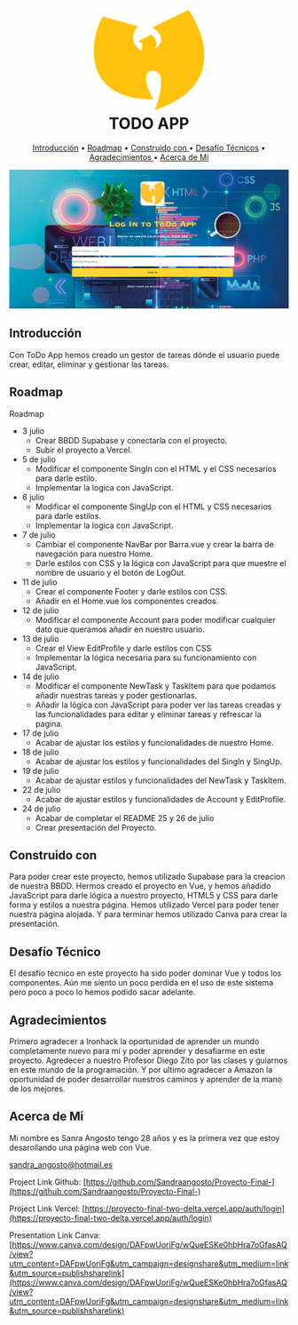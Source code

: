 
<h1 align="center">
  <br>
  <a href="https://proyecto-final-two-delta.vercel.app/auth/login"><img src="./src/Imagenes/logo.png" alt="TO-DO-APP" width="200"></a>
  <br>
  TODO APP
  <br>
</h1>

<!--<h4 align="center">A minimal Markdown Editor desktop app built on top of <a href="http://electron.atom.io" target="_blank">Electron</a>.</h4>

<p align="center">
  <a href="https://badge.fury.io/js/electron-markdownify">
    <img src="https://badge.fury.io/js/electron-markdownify.svg"
         alt="Gitter">
  </a>
  <a href="https://gitter.im/amitmerchant1990/electron-markdownify"><img src="https://badges.gitter.im/amitmerchant1990/electron-markdownify.svg"></a>
  <a href="https://saythanks.io/to/bullredeyes@gmail.com">
      <img src="https://img.shields.io/badge/SayThanks.io-%E2%98%BC-1EAEDB.svg">
  </a>
  <a href="https://www.paypal.me/AmitMerchant">
    <img src="https://img.shields.io/badge/$-donate-ff69b4.svg?maxAge=2592000&amp;style=flat">
  </a>
</p>-->

<p align="center">
  <a href="#Introduccion">Introducción</a> •
  <a href="#Roadmap">Roadmap</a> • 
  <a href="#Construido-con">Construido con </a> •
  <a href="#Desafio-tecnico">Desafío Técnicos</a> •
  <a href="#Agradecimientos">Agradecimientos </a> •
  <a href="#Acerca-de-mi">Acerca de Mi</a>
</p>

<img src="./src/Imagenes/captura.png" alt="screenshot" width="800">

## Introducción

Con ToDo App hemos creado un gestor de tareas dónde el usuario puede crear, editar, eliminar y gestionar las tareas.

<!--## How To Use

To clone and run this application, you'll need [Git](https://git-scm.com) and [Node.js](https://nodejs.org/en/download/) (which comes with [npm](http://npmjs.com)) installed on your computer. From your command line:

```bash
# Clone this repository
$ git clone https://github.com/amitmerchant1990/electron-markdownify

# Go into the repository
$ cd electron-markdownify

# Install dependencies
$ npm install

# Run the app
$ npm start
```

> **Note**
> If you're using Linux Bash for Windows, [see this guide](https://www.howtogeek.com/261575/how-to-run-graphical-linux-desktop-applications-from-windows-10s-bash-shell/) or use `node` from the command prompt.



## Download

You can [download](https://github.com/amitmerchant1990/electron-markdownify/releases/tag/v1.2.0) the latest installable version of Markdownify for Windows, macOS and Linux.

## Emailware

Markdownify is an [emailware](https://en.wiktionary.org/wiki/emailware). Meaning, if you liked using this app or it has helped you in any way, I'd like you send me an email at <bullredeyes@gmail.com> about anything you'd want to say about this software. I'd really appreciate it!
-->

## Roadmap


Roadmap

- 3 julio
    - Crear BBDD Supabase y conectarla con el proyecto.
    - Subir el proyecto a Vercel.
- 5 de julio
    - Modificar el componente SingIn con el HTML y el CSS necesarios para darle estilo.
    - Implementar la logica con JavaScript.
- 6 julio
    - Modificar el componente SingUp con el HTML y CSS necesarios para darle estilos. 
    - Implementar la logica con JavaScript. 
- 7 de julio
    - Cambiar el componente NavBar por Barra.vue y crear la barra de navegación para nuestro Home.
    - Darle estilos con CSS y la lógica con JavaScript para que muestre el nombre de usuario y el botón de LogOut.
- 11 de julio
    - Crear el componente Footer y darle estilos con CSS.
    - Añadir en el Home.vue los componentes creados.
- 12 de julio
    - Modificar el componente Account para poder modificar cualquier dato que queramos añadir en nuestro usuario. 
- 13 de julio
    - Crear el View EditProfile y darle estilos con CSS
    - Implementar la lógica necesaria para su funcionamiento con JavaScript.
- 14 de julio
    - Modificar el componente NewTask  y TaskItem para que podamos añadir nuestras tareas y poder gestionarlas.
    - Añadir la lógica con JavaScript para poder ver las tareas creadas y las funcionalidades para editar y eliminar tareas y refrescar la pagina. 
- 17 de julio
    - Acabar de ajustar los estilos y funcionalidades de nuestro Home. 
- 18 de julio
    - Acabar de ajustar los estilos y funcionalidades del SingIn y SingUp.
- 19 de julio
    - Acabar de ajustar estilos y funcionalidades del NewTask y TaskItem.
- 22 de julio
    - Acabar de ajustar estilos y funcionalidades de Account y EditProfile.
-   24 de julio
    - Acabar de completar el README
25 y 26 de julio
    - Crear presentación del Proyecto.

	

## Construido con 

Para poder crear este proyecto, hemos utilizado Supabase para la creacion de nuestra BBDD.
Hermos creado el proyecto en Vue, y hemos añadido JavaScript para darle lógica a nuestro proyecto, HTML5 y CSS para darle forma y estilos a nuestra página. 
Hemos utilizado Vercel para poder tener nuestra página alojada.
Y para terminar hemos utilizado Canva para crear la presentación. 

## Desafío Técnico

El desafío técnico en este proyecto ha sido poder dominar Vue y todos los componentes. Aún me siento un poco perdida en el uso de este sistema pero poco a poco lo hemos podido sacar adelante.




## Agradecimientos

Primero agradecer a Ironhack la oportunidad de aprender un mundo completamente nuevo para mí y poder aprender y desafiarme en este proyecto.
Agredecer a nuestro Profesor Diego Zito por las clases y guiarnos en este mundo de la programación.
Y por ultimo agradecer a Amazon la oportunidad de poder desarrollar nuestros caminos y aprender de la mano de los mejores.

## Acerca de Mi

Mi nombre es Sanra Angosto tengo 28 años y es la primera vez que estoy desarollando una página web con Vue. 

sandra_angosto@hotmail.es

Project Link Github: [https://github.com/Sandraangosto/Proyecto-Final-](https://github.com/Sandraangosto/Proyecto-Final-)

Project Link Vercel: [https://proyecto-final-two-delta.vercel.app/auth/login](https://proyecto-final-two-delta.vercel.app/auth/login)

Presentation Link Canva: [https://www.canva.com/design/DAFpwUoriFg/wQueESKe0hbHra7oGfasAQ/view?utm_content=DAFpwUoriFg&utm_campaign=designshare&utm_medium=link&utm_source=publishsharelink](https://www.canva.com/design/DAFpwUoriFg/wQueESKe0hbHra7oGfasAQ/view?utm_content=DAFpwUoriFg&utm_campaign=designshare&utm_medium=link&utm_source=publishsharelink)


<!--https://readme.so/
https://www.readme-templates.com/

## Supabase

Imagina que Supabase es como una caja de herramientas mágica para construir sitios web y aplicaciones. Proporciona muchas herramientas listas para usar que facilitan a los desarrolladores crear experiencias en línea poderosas e interactivas.

### Que es Supabase ?

Supabase es una plataforma que te ayuda a crear aplicaciones web y móviles. Es como un conjunto de herramientas y servicios que los desarrolladores utilizan para crear sitios web y aplicaciones más fácilmente. Proporciona una base de datos (donde puedes almacenar información), autenticación (para gestionar usuarios y contraseñas) y almacenamiento de archivos (para guardar y compartir fotos, videos y otros archivos).

### Por que lo usamos ?

Usamos Supabase porque nos facilita la vida como desarrolladores. Nos ahorra tiempo y esfuerzo al proporcionarnos herramientas poderosas y listas para usar. Con Supabase, podemos construir aplicaciones más rápidamente y con menos código. Además, nos permite almacenar información y gestionar usuarios de forma segura y eficiente.

### Ejemplo

Imagina que quieres construir una aplicación de notas en línea. Con Supabase, puedes crear una base de datos para almacenar todas las notas de los usuarios. También puedes agregar autenticación para que los usuarios puedan registrarse y acceder a sus propias notas. Además, puedes usar el almacenamiento de archivos para permitir a los usuarios adjuntar imágenes a sus notas. Supabase se encarga de toda la parte complicada, y tú solo necesitas escribir un poco de código para personalizar la apariencia y el comportamiento de la aplicación.

## Postgres

### Que es postgres?

PostgreSQL, o Postgres en resumen, es un sistema de gestión de bases de datos relacionales. Básicamente, es un software que nos ayuda a almacenar y organizar grandes cantidades de información de manera estructurada. Puedes pensar en ello como una versión avanzada de una hoja de cálculo, pero más potente y capaz de manejar una amplia gama de datos.

### Porque lo usamos ?

Usamos PostgreSQL porque nos permite almacenar y recuperar datos de manera eficiente. Es muy confiable y puede manejar grandes cantidades de información sin problemas. Además, tiene muchas características avanzadas, como el soporte para consultas complejas y la capacidad de mantener la integridad de los datos. Es ampliamente utilizado en aplicaciones empresariales y proyectos grandes donde la precisión y la seguridad de los datos son fundamentales.

## Diff entre postgress y supabase

Supabase:
Supabase es una plataforma de código abierto que combina múltiples herramientas y servicios para simplificar el proceso de construcción de aplicaciones web y móviles. Incluye una base de datos PostgreSQL, un sistema de autenticación y almacenamiento de archivos, entre otras características. Supabase proporciona una configuración lista para usar que facilita a los desarrolladores la creación rápida de aplicaciones. También ofrece capacidades en tiempo real, lo que permite que las aplicaciones actualicen los datos en tiempo real sin requerir actualizaciones manuales.

PostgreSQL:
PostgreSQL, a menudo conocido como Postgres, es un sistema de gestión de bases de datos relacionales (RDBMS) de código abierto, poderoso y altamente confiable. Está diseñado para almacenar y gestionar datos estructurados de manera eficiente. PostgreSQL ofrece un conjunto robusto de características, que incluyen soporte para consultas complejas, integridad de datos, escalabilidad y capacidad de extensión. Se utiliza ampliamente en diversas aplicaciones e industrias, especialmente en proyectos que requieren un alto nivel de integridad de datos, seguridad y escalabilidad.

Diferencias:

Funcionalidad: Supabase se basa en PostgreSQL, lo que significa que utiliza PostgreSQL como su motor de base de datos subyacente. Sin embargo, Supabase agrega herramientas y servicios adicionales, como autenticación y almacenamiento de archivos, para proporcionar una plataforma integrada para la construcción de aplicaciones. PostgreSQL, por otro lado, se centra únicamente en proporcionar un sistema de gestión de bases de datos relacionales potente y flexible.

Facilidad de uso: Supabase ofrece una experiencia más amigable y simplificada para los desarrolladores. Proporciona una configuración simplificada e incluye componentes y bibliotecas preconstruidas que facilitan la construcción de aplicaciones. PostgreSQL, al ser un RDBMS independiente, requiere una configuración y ajuste más manuales.

Capacidades en tiempo real: Una ventaja significativa de Supabase son sus capacidades en tiempo real, que permiten a las aplicaciones escuchar los cambios de datos en tiempo real. Esta función no está disponible solo en PostgreSQL y requiere una implementación y configuración adicionales.

Flexibilidad: Si bien Supabase proporciona una plataforma simplificada e integrada, PostgreSQL ofrece más flexibilidad y control sobre la configuración y la instalación de la base de datos. Con PostgreSQL, los desarrolladores tienen un control total sobre la gestión de la base de datos y pueden personalizarla según sus requisitos específicos. -->
